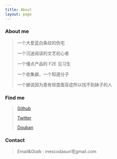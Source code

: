 ```yaml
---
title: About
layout: page
---
```


### About me

> 一个大爱蓝白条纹的伪宅
>
> 一个沉迷阅读的文艺初心者
>
> 一个懂点产品的 F2E 见习生
>
> 一个收集癖，一个知道分子
>
> 一个据说因为患有轻度面盲症所以找不到妹子的人

### Find me

> [Github](https://github.com/mescoda)
>
> [Twitter](https://twitter.com/mescoda)
>
> [Douban](http://www.douban.com/people/mescoda/)


### Contact

> Email&Gtalk : mescodasun宅gmail.com
